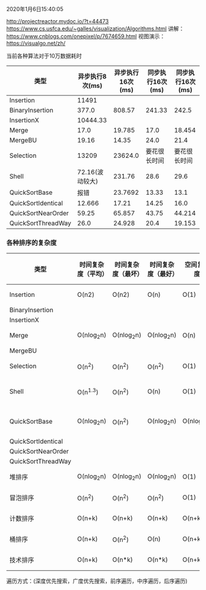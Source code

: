 2020年1月6日15:40:05

http://projectreactor.mydoc.io/?t=44473
https://www.cs.usfca.edu/~galles/visualization/Algorithms.html
讲解： https://www.cnblogs.com/onepixel/p/7674659.html
视图演示：https://visualgo.net/zh/

当前各种算法对于10万数据耗时

| 类型               | 异步执行8次(ms) | 异步执行16次(ms) | 同步执行16次(ms) | 同步执行16次(ms) |
| ------------------ | --------------- | ---------------- | ---------------- | ---------------- |
| Insertion          | 11491           |                  |                  |                  |
| BinaryInsertion    | 377.0           | 808.57           | 241.33           | 242.5            |
| InsertionX         | 10444.33        |                  |                  |                  |
| Merge              | 17.0            | 19.785           | 17.0             | 18.454           |
| MergeBU            | 19.16           | 14.35            | 24.0             | 21.4             |
| Selection          | 13209           | 23624.0          | 要花很长时间     | 要花很长时间     |
| Shell              | 72.16(波动较大) | 231.76           | 28.6             | 29.6             |
| QuickSortBase      | 报错            | 23.7692          | 13.33            | 13.1             |
| QuickSortIdentical | 12.666          | 17.21            | 14.25            | 16.0             |
| QuickSortNearOrder | 59.25           | 65.857           | 43.75            | 44.214           |
| QuickSortThreadWay | 26.0            | 24.928           | 20.4             | 19.153           |

### 各种排序的复杂度

| 类型               | 时间复杂度（平均）   | 时间复杂度（最坏）   | 时间复杂度（最好）   | 空间复杂度           | 稳定性 |
| ------------------ | -------------------- | -------------------- | -------------------- | -------------------- | ------ |
| Insertion          | O(n2)                | O(n2)                | O(n)                 | O(1)                 | 稳定   |
| BinaryInsertion    |                      |                      |                      |                      |        |
| InsertionX         |                      |                      |                      |                      |        |
| Merge              | O(nlog<sub>2</sub>n) | O(nlog<sub>2</sub>n) | O(nlog<sub>2</sub>n) | O(n)                 | 稳定   |
| MergeBU            |                      |                      |                      |                      |        |
| Selection          | O(n<sup>2</sup>)     | O(n<sup>2</sup>)     | O(n<sup>2</sup>)     | O(1)                 | 稳定   |
| Shell              | O(n<sup>1.3</sup>)   | O(n<sup>2</sup>)     | O(n)                 | O(1)                 | 不稳定 |
| QuickSortBase      | O(nlog<sub>2</sub>n) | O(n<sup>2</sup>)     | O(nlog<sub>2</sub>n) | O(nlog<sub>2</sub>n) | 不稳定 |
| QuickSortIdentical |                      |                      |                      |                      |        |
| QuickSortNearOrder |                      |                      |                      |                      |        |
| QuickSortThreadWay |                      |                      |                      |                      |        |
| 堆排序             | O(nlog<sub>2</sub>n) | O(nlog<sub>2</sub>n) | O(nlog<sub>2</sub>n) | O(1)                 | 稳定   |
| 冒泡排序           | O(n<sup>2</sup>)     | O(n<sup>2</sup>)     | O(n<sup>2</sup>)     | O(1)                 | 稳定   |
| 计数排序           | O(n+k)               | O(n+k)               | O(n+k)               | O(n+k)               | 稳定   |
| 桶排序             | O(n+k)               | O(n<sup>2</sup>)     | O(n)                 | O(n+k)               | 稳定   |
| 技术排序           | O(n+k)               | O(n*k)               | O(n*k)               | O(n+k)               | 稳定   |


遍历方式：(深度优先搜索，广度优先搜索，前序遍历，中序遍历，后序遍历)
